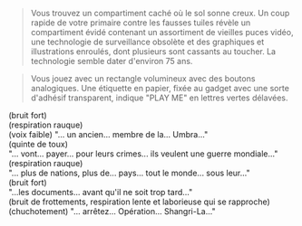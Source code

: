 >Vous trouvez un compartiment caché où le sol sonne creux. Un coup rapide de votre primaire contre les fausses tuiles révèle un compartiment évidé contenant un assortiment de vieilles puces vidéo, une technologie de surveillance obsolète et des graphiques et illustrations enroulés, dont plusieurs sont cassants au toucher. La technologie semble dater d'environ 75 ans.
  
>Vous jouez avec un rectangle volumineux avec des boutons analogiques. Une étiquette en papier, fixée au gadget avec une sorte d'adhésif transparent, indique "PLAY ME" en lettres vertes délavées.  
  
(bruit fort)  
(respiration rauque)  
(voix faible) "... un ancien... membre de la... Umbra..."  
(quinte de toux)  
"... vont... payer... pour leurs crimes... ils veulent une guerre mondiale..."  
(respiration rauque)  
"... plus de nations, plus de... pays... tout le monde... sous leur..."  
(bruit fort)  
"...les documents... avant qu'il ne soit trop tard..."  
(bruit de frottements, respiration lente et laborieuse qui se rapproche)  
(chuchotement) "... arrêtez... Opération... Shangri-La..."  
